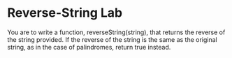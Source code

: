# Reverse-String Lab
You are to write a function, reverseString(string), that returns the reverse of the string provided. If the reverse of the string is the same as the original string, as in the case of palindromes, return true instead.